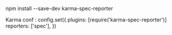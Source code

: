 npm install --save-dev karma-spec-reporter

Karma conf : 
 config.set({
 plugins: [require('karma-spec-reporter')]
 reporters: ['spec'],
 })